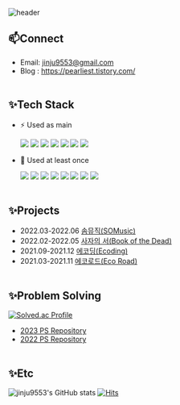 ![header](https://capsule-render.vercel.app/api?type=waving&color=gradient&&customColorList=3&fontColor=FFFFFF&height=250&section=header&text=Pearlii%20&desc=jinju9553@gmail.com&fontSize=70&animation=fadeIn&fontAlign=80&fontAlignY=38&descAlign=80&descAlignY=52)

## 📫Connect
- Email: jinju9553@gmail.com
- Blog : https://pearliest.tistory.com/
  <br></br>

## ✨Tech Stack
- ⚡ Used as main

  <img src="https://img.shields.io/badge/java-blue?style=for-the-badge&logo=java&logoColor=white">
  <img src="https://img.shields.io/badge/Spring-6DB33F?style=for-the-badge&logo=spring&logoColor=white">
  <img src="https://img.shields.io/badge/SpringBoot-6DB33F?style=for-the-badge&logo=springboot&logoColor=white">
  <img src="https://img.shields.io/badge/Oracle%20DB-F80000?style=for-the-badge&logo=oracle&logoColor=white">
  <img src="https://img.shields.io/badge/Thymeleaf-005F0F?style=for-the-badge&logo=thymeleaf&logoColor=white">
  <img src="https://img.shields.io/badge/JUnit5-25A162?style=for-the-badge&logo=junit5&logoColor=white">
  <img src="https://img.shields.io/badge/Git-F05032?style=for-the-badge&logo=git&logoColor=white">

- 🌱 Used at least once 
  
  <img src="https://img.shields.io/badge/python-3776AB?style=for-the-badge&logo=python&logoColor=white">
  <img src="https://img.shields.io/badge/linux-FCC624?style=for-the-badge&logo=linux&logoColor=black">
  <img src="https://img.shields.io/badge/HTML5-E34F26?style=for-the-badge&logo=html5&logoColor=white">
  <img src="https://img.shields.io/badge/CSS3-1572B6?style=for-the-badge&logo=css3&logoColor=white">
  <img src="https://img.shields.io/badge/JavaScript-F7DF1E?style=for-the-badge&logo=javascript&logoColor=black">
  <img src="https://img.shields.io/badge/MySQL-4479A1?style=for-the-badge&logo=mysql&logoColor=white">
  <img src="https://img.shields.io/badge/AWS%20EC2-FF9900?style=for-the-badge&logo=amazonec2&logoColor=white">
  <img src="https://img.shields.io/badge/AWS%20RDS-527FFF?style=for-the-badge&logo=amazonrds&logoColor=white">
  <br></br>
  
## ✨Projects
- 2022.03-2022.06 [솜뮤직(SOMusic)](https://github.com/jinju9553/SOMusic-SpringBoot) 
- 2022.02-2022.05 [사자의 서(Book of the Dead)](https://github.com/URKnock/Egypt)
- 2021.09-2021.12 [에코딩(Ecoding)](https://github.com/URKnock/Ecoding)
- 2021.03-2021.11 [에코로드(Eco Road)](https://github.com/raspberry-cookie/air-pollution)
  <br></br>
  
## ✨Problem Solving
[![Solved.ac Profile](http://mazassumnida.wtf/api/v2/generate_badge?boj=ironfurniture)](https://solved.ac/ironfurniture/)
- [2023 PS Repository](https://github.com/jinju9553/23-CodingTest)
- [2022 PS Repository](https://github.com/jinju9553/22-CodingTest)
  <br></br>

## ✨Etc
![jinju9553's GitHub stats](https://github-readme-stats.vercel.app/api?username=jinju9553&show_icons=true&theme=flag-india)
[![Hits](https://hits.seeyoufarm.com/api/count/incr/badge.svg?url=https%3A%2F%2Fgithub.com%2Fjinju9553&count_bg=%2397DD3E&title_bg=%23FFA700&icon=&icon_color=%23E7E7E7&title=hits&edge_flat=false)](https://hits.seeyoufarm.com)
